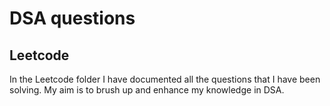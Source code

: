 # DSA questions

## Leetcode
In the Leetcode folder I have documented all the questions that I have been solving.
My aim is to brush up and enhance my knowledge in DSA. 
